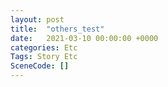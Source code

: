 ```yaml
---
layout: post
title:  "others_test"
date:   2021-03-10 00:00:00 +0000
categories: Etc
Tags: Story Etc
SceneCode: []
---
```

